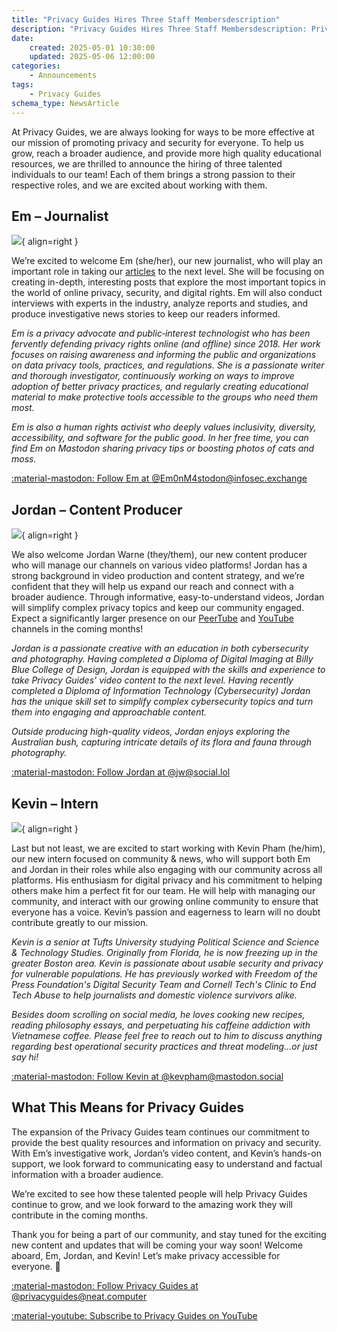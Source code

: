 ```yaml
---
title: "Privacy Guides Hires Three Staff Membersdescription"
description: "Privacy Guides Hires Three Staff Membersdescription: Privacy Guides is welcoming three new additions to the team."
date:
    created: 2025-05-01 10:30:00
    updated: 2025-05-06 12:00:00
categories:
    - Announcements
tags:
    - Privacy Guides
schema_type: NewsArticle
---
```



At Privacy Guides, we are always looking for ways to be more effective at our mission of promoting privacy and security for everyone. To help us grow, reach a broader audience, and provide more high quality educational resources, we are thrilled to announce the hiring of three talented individuals to our team! Each of them brings a strong passion to their respective roles, and we are excited about working with them.<!-- more -->

## Em – Journalist

![](https://forum-cdn.privacyguides.net/user_avatar/discuss.privacyguides.net/ematprivacyguides/288/8211_2.png){ align=right }

We’re excited to welcome Em (she/her), our new journalist, who will play an important role in taking our [articles](https://www.privacyguides.org/articles/) to the next level. She will be focusing on creating in-depth, interesting posts that explore the most important topics in the world of online privacy, security, and digital rights. Em will also conduct interviews with experts in the industry, analyze reports and studies, and produce investigative news stories to keep our readers informed.

*Em is a privacy advocate and public‑interest technologist who has been fervently defending privacy rights online (and offline) since 2018. Her work focuses on raising awareness and informing the public and organizations on data privacy tools, practices, and regulations. She is a passionate writer and thorough investigator, continuously working on ways to improve adoption of better privacy practices, and regularly creating educational material to make protective tools accessible to the groups who need them most.*

*Em is also a human rights activist who deeply values inclusivity, diversity, accessibility, and software for the public good. In her free time, you can find Em on Mastodon sharing privacy tips or boosting photos of cats and moss.*

[:material-mastodon: Follow Em at @Em0nM4stodon@infosec.exchange](https://infosec.exchange/@Em0nM4stodon)

## Jordan – Content Producer

![](https://forum-cdn.privacyguides.net/user_avatar/discuss.privacyguides.net/jordan/288/7793_2.png){ align=right }

We also welcome Jordan Warne (they/them), our new content producer who will manage our channels on various video platforms! Jordan has a strong background in video production and content strategy, and we’re confident that they will help us expand our reach and connect with a broader audience. Through informative, easy-to-understand videos, Jordan will simplify complex privacy topics and keep our community engaged. Expect a significantly larger presence on our [PeerTube](https://neat.tube/c/privacyguides/videos) and [YouTube](https://www.youtube.com/@privacyguides) channels in the coming months!

*Jordan is a passionate creative with an education in both cybersecurity and photography. Having completed a Diploma of Digital Imaging at Billy Blue College of Design, Jordan is equipped with the skills and experience to take Privacy Guides' video content to the next level. Having recently completed a Diploma of Information Technology (Cybersecurity) Jordan has the unique skill set to simplify complex cybersecurity topics and turn them into engaging and approachable content.*

*Outside producing high-quality videos, Jordan enjoys exploring the Australian bush, capturing intricate details of its flora and fauna through photography.*

[:material-mastodon: Follow Jordan at @jw@social.lol](https://social.lol/@jw)

## Kevin – Intern

![](https://forum-cdn.privacyguides.net/user_avatar/discuss.privacyguides.net/kevpham/288/8198_2.png){ align=right }

Last but not least, we are excited to start working with Kevin Pham (he/him), our new intern focused on community & news, who will support both Em and Jordan in their roles while also engaging with our community across all platforms. His enthusiasm for digital privacy and his commitment to helping others make him a perfect fit for our team. He will help with managing our community, and interact with our growing online community to ensure that everyone has a voice. Kevin’s passion and eagerness to learn will no doubt contribute greatly to our mission.

*Kevin is a senior at Tufts University studying Political Science and Science & Technology Studies. Originally from Florida, he is now freezing up in the greater Boston area. Kevin is passionate about usable security and privacy for vulnerable populations. He has previously worked with Freedom of the Press Foundation's Digital Security Team and Cornell Tech's Clinic to End Tech Abuse to help journalists and domestic violence survivors alike.*

*Besides doom scrolling on social media, he loves cooking new recipes, reading philosophy essays, and perpetuating his caffeine addiction with Vietnamese coffee. Please feel free to reach out to him to discuss anything regarding best operational security practices and threat modeling...or just say hi!*

[:material-mastodon: Follow Kevin at @kevpham@mastodon.social](https://mastodon.social/@kevpham)

## What This Means for Privacy Guides

The expansion of the Privacy Guides team continues our commitment to provide the best quality resources and information on privacy and security. With Em’s investigative work, Jordan’s video content, and Kevin’s hands-on support, we look forward to communicating easy to understand and factual information with a broader audience.

We’re excited to see how these talented people will help Privacy Guides continue to grow, and we look forward to the amazing work they will contribute in the coming months.

Thank you for being a part of our community, and stay tuned for the exciting new content and updates that will be coming your way soon!
Welcome aboard, Em, Jordan, and Kevin! Let’s make privacy accessible for everyone. 🚀

[:material-mastodon: Follow Privacy Guides at @privacyguides@neat.computer](https://mastodon.neat.computer/@privacyguides)

[:material-youtube: Subscribe to Privacy Guides on YouTube](https://www.youtube.com/@privacyguides)

